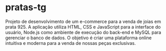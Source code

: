# pratas-tg
 Projeto de desenvolvimento de um e-commerce para a venda de joias em prata 925. A aplicação utiliza HTML, CSS e JavaScript para a interface do usuário, Node.js como ambiente de execução do back-end e MySQL para gerenciar o banco de dados. O objetivo é criar uma plataforma online intuitiva e moderna para a venda de nossas peças exclusivas.
